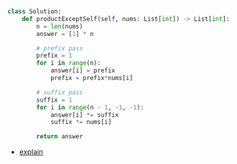 ```py 
class Solution:
    def productExceptSelf(self, nums: List[int]) -> List[int]:
        n = len(nums)
        answer = [1] * n

        # prefix pass
        prefix = 1
        for i in range(n):
            answer[i] = prefix
            prefix = prefix*nums[i]

        # suffix pass
        suffix = 1
        for i in range(n - 1, -1, -1):
            answer[i] *= suffix
            suffix *= nums[i]

        return answer
```

- [explain](https://chatgpt.com/share/68cbbdf8-7ab0-800b-b541-424037778bca)